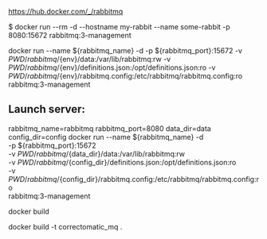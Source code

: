 

https://hub.docker.com/_/rabbitmq


$ docker run --rm -d --hostname my-rabbit --name some-rabbit -p 8080:15672 rabbitmq:3-management



docker run --name ${rabbitmq_name} -d -p ${rabbitmq_port}:15672 -v $PWD/rabbitmq/${env}/data:/var/lib/rabbitmq:rw -v $PWD/rabbitmq/${env}/definitions.json:/opt/definitions.json:ro -v $PWD/rabbitmq/${env}/rabbitmq.config:/etc/rabbitmq/rabbitmq.config:ro rabbitmq:3-management

Launch server:
----------------------------

rabbitmq_name=rabbitmq
rabbitmq_port=8080
data_dir=data
config_dir=config
docker run --name ${rabbitmq_name} -d \
    -p ${rabbitmq_port}:15672 \
    -v $PWD/rabbitmq/${data_dir}/data:/var/lib/rabbitmq:rw \
    -v $PWD/rabbitmq/${config_dir}/definitions.json:/opt/definitions.json:ro \
    -v $PWD/rabbitmq/${config_dir}/rabbitmq.config:/etc/rabbitmq/rabbitmq.config:ro \
    rabbitmq:3-management


docker build

docker build -t correctomatic_mq .
